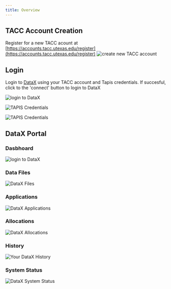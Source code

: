 ```yaml
---
title: Overview
---
```


## TACC Account Creation

Register for a new TACC acount at [https://accounts.tacc.utexas.edu/register](https://accounts.tacc.utexas.edu/register)
![create new TACC account](images-datax/tacc-create-account.png)

## Login 

Login to [DataX](https://ptdatax.tacc.utexas.edu/) using your TACC account and Tapis credentials.  If succesful, click to the 'connect' button to login to DataX

![login to DataX](images-datax/datax-login.png)  

![TAPIS Credentials](images-datax/tapis-login.png)  

![TAPIS Credentials](images-datax/tapis-connect.png)

## DataX Portal

### Dasbhoard

![login to DataX](images-datax/datax-dashboard.png)  

### Data Files

![DataX Files](images-datax/datax-files.png)  

### Applications

![DataX Applications](images-datax/datax-applications.png)  

### Allocations

![DataX Allocations](images-datax/datax-allocations.png)  

### History

![Your DataX History](images-datax/datax-history.png)  

### System Status

![DataX System Status](images-datax/datax-system-status.png)  